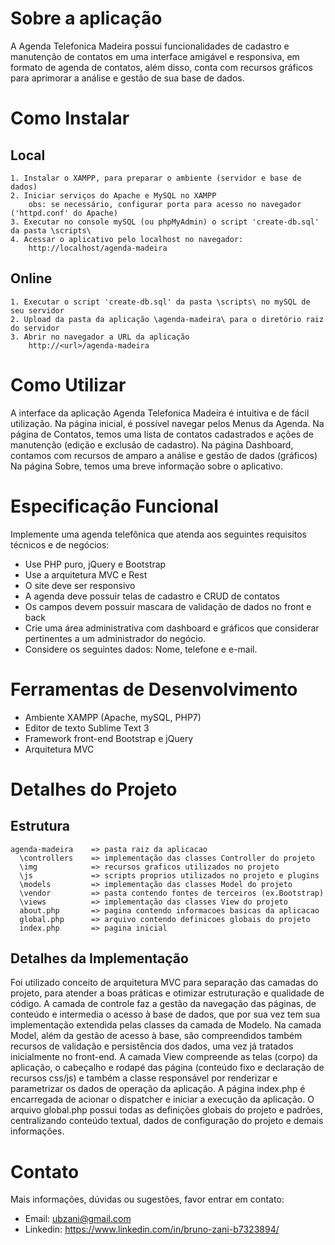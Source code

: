 # Sobre a aplicação
    
A Agenda Telefonica Madeira possui funcionalidades de cadastro e manutenção de contatos
em uma interface amigável e responsiva, em formato de agenda de contatos, além disso, conta 
com recursos gráficos para aprimorar a análise e gestão de sua base de dados.
        
# Como Instalar
    
## Local

    1. Instalar o XAMPP, para preparar o ambiente (servidor e base de dados)
    2. Iniciar serviços do Apache e MySQL no XAMPP
        obs: se necessário, configurar porta para acesso no navegador ('httpd.conf' do Apache)
    3. Executar no console mySQL (ou phpMyAdmin) o script 'create-db.sql' da pasta \scripts\
    4. Acessar o aplicativo pelo localhost no navegador:
        http://localhost/agenda-madeira

## Online

    1. Executar o script 'create-db.sql' da pasta \scripts\ no mySQL de seu servidor
    2. Upload da pasta da aplicação \agenda-madeira\ para o diretório raiz do servidor
    3. Abrir no navegador a URL da aplicação
        http://<url>/agenda-madeira
        
        
# Como Utilizar
    
A interface da aplicação Agenda Telefonica Madeira é intuitiva e de fácil utilização.
Na página inicial, é possível navegar pelos Menus da Agenda.
Na página de Contatos, temos uma lista de contatos cadastrados e ações de manutenção 
(edição e exclusão de cadastro).
Na página Dashboard, contamos com recursos de amparo a análise e gestão de dados (gráficos)
Na página Sobre, temos uma breve informação sobre o aplicativo.
    
    
# Especificação Funcional
    
Implemente uma agenda telefônica que atenda aos seguintes requisitos técnicos e de negócios:
* Use PHP puro, jQuery e Bootstrap
* Use a arquitetura MVC e Rest
* O site deve ser responsivo
* A agenda deve possuir telas de cadastro e CRUD de contatos
* Os campos devem possuir mascara de validação de dados no front e back
* Crie uma área administrativa com dashboard e gráficos que considerar pertinentes 
  a um administrador do negócio.
* Considere os seguintes dados: Nome, telefone e e-mail.

        
# Ferramentas de Desenvolvimento
    
* Ambiente XAMPP (Apache, mySQL, PHP7)
* Editor de texto Sublime Text 3
* Framework front-end Bootstrap e jQuery
* Arquitetura MVC
        
        
# Detalhes do Projeto

## Estrutura
    agenda-madeira    => pasta raiz da aplicacao
      \controllers    => implementação das classes Controller do projeto
      \img            => recursos graficos utilizados no projeto
      \js             => scripts proprios utilizados no projeto e plugins
      \models         => implementação das classes Model do projeto
      \vendor         => pasta contendo fontes de terceiros (ex.Bootstrap)
      \views          => implementação das classes View do projeto
      about.php       => pagina contendo informacoes basicas da aplicacao
      global.php      => arquivo contendo definicoes globais do projeto
      index.php       => pagina inicial

## Detalhes da Implementação

Foi utilizado conceito de arquitetura MVC para separação das camadas do projeto, para atender a boas práticas e otimizar estruturação e qualidade de código.
A camada de controle faz a gestão da navegação das páginas, de conteúdo e intermedia o acesso à base de dados, que por sua vez tem sua implementação extendida pelas classes da 
camada de Modelo.
Na camada Model, além da gestão de acesso à base, são compreendidos também recursos de validação e persistência dos dados, uma vez já tratados inicialmente no front-end. 
A camada View compreende as telas (corpo) da aplicação, o cabeçalho e rodapé das página (conteúdo fixo e declaração de recursos css/js) e também a classe responsável por renderizar e parametrizar os dados de operação da aplicação.
A página index.php é encarregada de acionar o dispatcher e iniciar a execução da aplicação.
O arquivo global.php possui todas as definições globais do projeto e padrões, centralizando conteúdo textual, dados de configuração do projeto e demais informações.

# Contato

Mais informações, dúvidas ou sugestões, favor entrar em contato:
* Email: ubzani@gmail.com
* Linkedin: https://www.linkedin.com/in/bruno-zani-b7323894/

